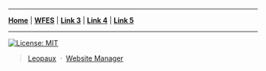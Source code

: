 ----

<p align="center">


<strong><a href="https://leopaux.github.io/web/">Home</a></strong>
|
<strong><a href="https://wakefieldforestes.fcps.edu/">WFES</a></strong>
|
<strong><a href="#link3">Link 3</a></strong>
|
<strong><a href="#link4">Link 4</a></strong>
|
<strong><a href="#link5">Link 5</a></strong>
 
</p>

----



[![License: MIT](https://img.shields.io/badge/License-MIT-yellow.svg)](https://opensource.org/licenses/MIT)

> [Leopaux](https://leopaux.github.io/web/) &nbsp;&middot;&nbsp;
> [Website Manager](https://github.com/CodyDaCoder)
